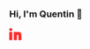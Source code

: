 ### Hi, I'm Quentin 👋


[<img align="left" alt="LinkedIn Quentin" width="22px" src="./linkedin.svg" />][linkedin]

[linkedin]: https://www.linkedin.com/in/quentinleveque/

<!--
**quentiinlvq/Quentiinlvq** is a ✨ _special_ ✨ repository because its `README.md` (this file) appears on your GitHub profile.

Here are some ideas to get you started:

- 🔭 I’m currently working on ...
- 🌱 I’m currently learning ...
- 👯 I’m looking to collaborate on ...
- 🤔 I’m looking for help with ...
- 💬 Ask me about ...
- 📫 How to reach me: ...
- 😄 Pronouns: ...
- ⚡ Fun fact: ...
-->
